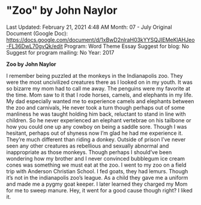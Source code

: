 # "Zoo" by John Naylor

Last Updated: February 21, 2021 4:48 AM
Month: 07 - July
Original Document (Google Doc): https://docs.google.com/document/d/1xBwD2nlraH03kYYSQJIEMeKlAHJeo-FL36DwL70gvQk/edit
Program: Word Theme Essay
Suggest for blog: No
Suggest for program mailing: No
Year: 2017

**Zoo by John Naylor**

I remember being puzzled at the monkeys in the Indianapolis zoo. They were the most uncivilized creatures there as I looked on in my youth. It was so bizarre my mom had to call me away. The penguins were my favorite at the time. Mom saw to it that I rode horses, camels, and elephants in my life. My dad especially wanted me to experience camels and elephants between the zoo and carnivals, He never took a turn though perhaps out of some manliness he was taught holding him back, reluctant to stand in line with children. So he never experienced an elephant vertebrae on his tailbone or how you could one up any cowboy on being a saddle sore. Though I was hesitant, perhaps out of shyness now I’m glad he had me experience it. They’re much different than riding a donkey. Outside of prison I’ve never seen any other creatures as rebellious and sexually abnormal and inappropriate as those monkeys. Though perhaps I should’ve been wondering how my brother and I never convinced bubblegum ice cream cones was something we must eat at the zoo. I went to my zoo on a field trip with Anderson Christian School. I fed goats, they had lemurs. Though it’s not in the indianapolis zoo’s league. As a child they gave me a uniform and made me a pygmy goat keeper. I later learned they charged my Mom for me to sweep manure. Hey, it went for a good cause though right? I liked it.